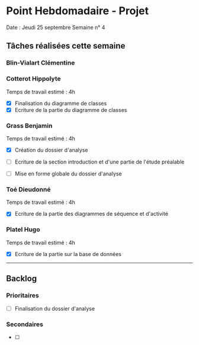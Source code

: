# Point Hebdomadaire - Projet

Date : Jeudi 25 septembre
Semaine n° 4

## Tâches réalisées cette semaine

### Blin-Vialart Clémentine


### Cotterot Hippolyte
Temps de travail estimé : 4h

- [x] Finalisation du diagramme de classes
- [x] Ecriture de la partie du diagramme de classes

### Grass Benjamin 
Temps de travail estimé : 4h

- [x] Création du dossier d'analyse
- [ ] Ecriture de la section introduction et d'une partie de l'étude préalable
- [ ] Mise en forme globale du dossier d'analyse


### Toé Dieudonné
Temps de travail estimé : 4h

- [x] Ecriture de la partie des diagrammes de séquence et d'activité


### Platel Hugo
Temps de travail estimé : 4h

- [x] Ecriture de la partie sur la base de données


---

## Backlog

### Prioritaires

- [ ] Finalisation du dossier d'analyse

### Secondaires

- [ ] 
